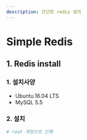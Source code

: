 ```yaml
---
description: 간단한 redis 설치
---
```


# Simple Redis

## 1. Redis install

### 1. 설치사양

* Ubuntu.16.04 LTS
* MySQL 5.5 

### 2. 설치

```bash
# root 계정으로 진행
```

